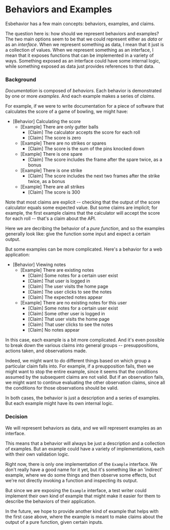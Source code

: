 # Behaviors and Examples

Esbehavior has a few main concepts: behaviors, examples, and claims.

The question here is: how should we represent behaviors and examples? The two main
options seem to be that we could represent either as *data* or as an *interface*. When
we represent something as data, I mean that it just is a collection of values. When we
represent something as an interface, I mean that it exposes functions that can be
implemented in a variety of ways. Something exposed as an interface could have some
internal logic, while something exposed as data just provides references to that data.

### Background

*Documentation* is composed of *behaviors*. Each behavior is demonstrated
by one or more *examples*. And each example makes a series of *claims*.

For example, if we were to write documentation for a piece of software that
calculates the score of a game of bowling, we might have:

- [Behavior] Calculating the score
  - [Example] There are only gutter balls
    - [Claim] The calculator accepts the score for each roll
    - [Claim] The score is zero
  - [Example] There are no strikes or spares
    - [Claim] The score is the sum of the pins knocked down
  - [Example] There is one spare
    - [Claim] The score includes the frame after the spare twice, as a bonus
  - [Example] There is one strike
    - [Claim] The score includes the next two frames after the strike twice, as a bonus
  - [Example] There are all strikes
    - [Claim] The score is 300

Note that most claims are explicit -- checking that the output of the score
calculator equals some expected value. But some claims are implicit; for example,
the first example claims that the calculator will accept the score for each roll --
that's a claim about the API.

Here we are decribing the behavior of a *pure function*, and so the examples generally
look like: give the function some input and expect a certain output.

But some examples can be more complicated. Here's a behavior for a web application:

- [Behavior] Viewing notes
  - [Example] There are existing notes
    - [Claim] Some notes for a certain user exist
    - [Claim] That user is logged in
    - [Claim] The user visits the home page
    - [Claim] The user clicks to see the notes
    - [Claim] The expected notes appear
  - [Example] There are no existing notes for this user
    - [Claim] Some notes for a certain user exist
    - [Claim] Some other user is logged in
    - [Claim] That user visits the home page
    - [Claim] That user clicks to see the notes
    - [Claim] No notes appear

In this case, each example is a bit more complicated. And it's even possible to break down
the various claims into general groups -- presuppositions, actions taken, and observations made.

Indeed, we might want to do different things based on which group a particular claim falls into.
For example, if a preupposition fails, then we might want to stop the entire example, since
it seems that the conditions assumed by the subsequent claims are not valid. But if an observation
fails, we might want to continue evaluating the other observation claims, since all the conditions
for those observations should be valid.

In both cases, the behavior is just a description and a series of examples. But each example
might have its own internal logic.

### Decision

We will represent behaviors as data, and we will represent examples as an interface.

This means that a behavior will always be just a description and a collection of examples. But
an example could have a variety of implementations, each with their own validation logic.

Right now, there is only one implementation of the `Example` interface. We don't really have
a good name for it yet, but it's something like an 'indirect' example, where we do some things
and then observe some effects, but we're not directly invoking a function and inspecting its output.

But since we are exposing the `Example` interface, a test writer could implement their own kind
of example that might make it easier for them to describe the behaviors of their application.

In the future, we hope to provide another kind of example that helps with the first case above,
where the example is meant to make claims about the output of a pure function, given certain
inputs.